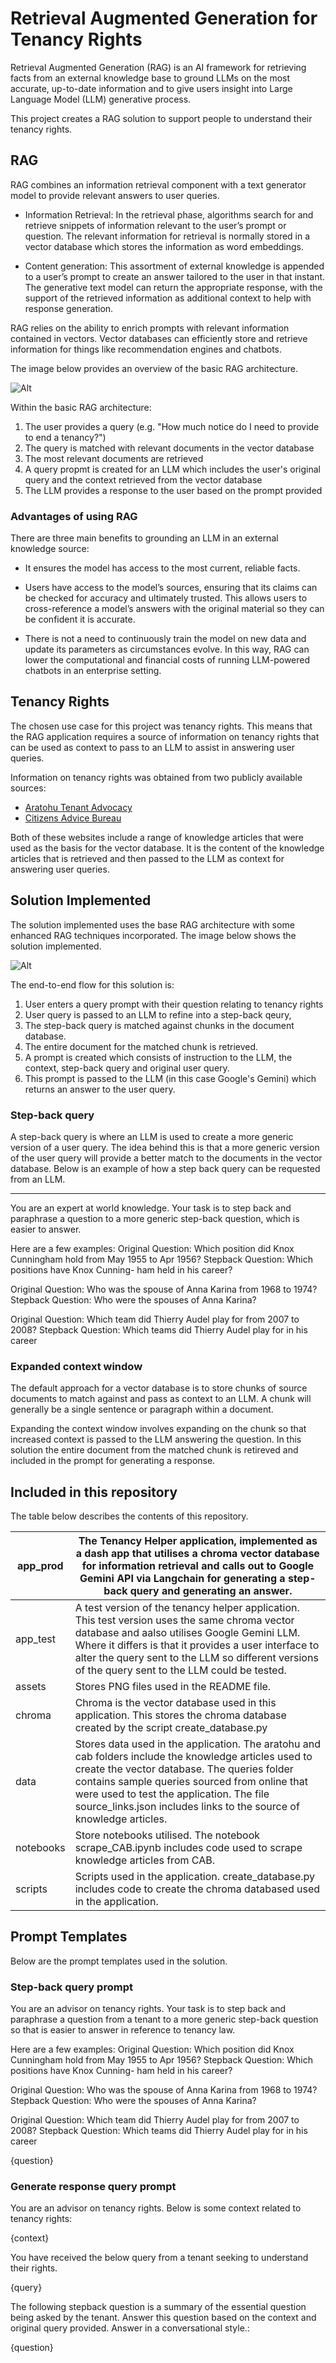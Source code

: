 # Retrieval Augmented Generation for Tenancy Rights


Retrieval Augmented Generation (RAG) is an AI framework for retrieving facts from an external knowledge base to ground LLMs on the most accurate, up-to-date information and to give users insight into Large Language Model (LLM) generative process.

This project creates a RAG solution to support people to understand their tenancy rights.

## RAG

RAG combines an information retrieval component with a text generator model to provide relevant answers to user queries.

* Information Retrieval: In the retrieval phase, algorithms search for and retrieve snippets of information relevant to the user’s prompt or question. The relevant information for retrieval is normally stored in a vector database which stores the information as word embeddings. 

* Content generation: This assortment of external knowledge is appended to a user’s prompt to create an answer tailored to the user in that instant. The generative text model can return the appropriate response, with the support of the retrieved information as additional context to help with response generation.

RAG relies on the ability to enrich prompts with relevant information contained in vectors. Vector databases can efficiently store and retrieve information for things like recommendation engines and chatbots.

The image below provides an overview of the basic RAG architecture.

![Alt](/assets/basic_rag_architecture.png "Basic RAG architecture")

Within the basic RAG architecture:
1. The user provides a query (e.g. "How much notice do I need to provide to end a tenancy?")
2. The query is matched with relevant documents in the vector database
3. The most relevant documents are retrieved
4. A query propmt is created for an LLM which includes the user's original query and the context retrieved from the vector database
5. The LLM provides a response to the user based on the prompt provided

### Advantages of using RAG
There are three main benefits to grounding an LLM in an external knowledge source:

* It ensures the model has access to the most current, reliable facts.

* Users have access to the model’s sources, ensuring that its claims can be checked for accuracy and ultimately trusted. This allows users to cross-reference a model’s answers with the original material so they can be confident it is accurate.

* There is not a need to continuously train the model on new data and update its parameters as circumstances evolve. In this way, RAG can lower the computational and financial costs of running LLM-powered chatbots in an enterprise setting.

## Tenancy Rights

The chosen use case for this project was tenancy rights. This means that the RAG application requires a source of information on tenancy rights that can be used as context to pass to an LLM to assist in answering user queries.

Information on tenancy rights was obtained from two publicly available sources:
* [Aratohu Tenant Advocacy](https://tenant.aratohu.nz/) 
* [Citizens Advice Bureau](https://cab.org.nz/) 


Both of these websites include a range of knowledge articles that were used as the basis for the vector database. It is the content of the knowledge articles that is retrieved and then passed to the LLM as context for answering user queries.

## Solution Implemented

The solution implemented uses the base RAG architecture with some enhanced RAG techniques incorporated. The image below shows the solution implemented.

![Alt](/assets/tenancy_rag_architecture.png "Basic RAG architecture")

The end-to-end flow for this solution is:
1. User enters a query prompt with their question relating to tenancy rights
2. User query is passed to an LLM to refine into a step-back qeury,
3. The step-back query is matched against chunks in the document database.
4. The entire document for the matched chunk is retrieved.
5. A prompt is created which consists of instruction to the LLM, the context, step-back query and original user query.
6. This prompt is passed to the LLM (in this case Google's Gemini) which returns an answer to the user query. 


### Step-back query
A step-back query is where an LLM is used to create a more generic version of a user query. The idea behind this is that a more generic version of the user query will provide a better match to the documents in the vector database. Below is an example of how a step back query can be requested from an LLM.

------

You are an expert at world knowledge. 
Your task is to step back and paraphrase a question to a more generic 
step-back question, which is easier to answer. 

Here are a few examples:
Original Question: Which position did Knox Cunningham hold from May 1955 to Apr 1956?
Stepback Question: Which positions have Knox Cunning- ham held in his career?

Original Question: Who was the spouse of Anna Karina from 1968 to 1974?
Stepback Question: Who were the spouses of Anna Karina?

Original Question: Which team did Thierry Audel play for from 2007 to 2008?
Stepback Question: Which teams did Thierry Audel play for in his career


### Expanded context window
The default approach for a vector database is to store chunks of source documents to match against and pass as context to an LLM. A chunk will generally be a single sentence or paragraph within a document. 

Expanding the context window involves expanding on the chunk so that increased context is passed to the LLM answering the question. In this solution the entire document from the matched chunk is retireved and included in the prompt for generating a response.

## Included in this repository
The table below describes the contents of this repository.

| app_prod  | The Tenancy Helper application, implemented as a dash app that utilises a chroma vector database for information retrieval and calls out to Google Gemini API via Langchain for generating a step-back query and generating an answer.                                                                                    |
|-----------|---------------------------------------------------------------------------------------------------------------------------------------------------------------------------------------------------------------------------------------------------------------------------------------------------------------------------|
| app_test  | A test version of the tenancy helper application. This test version uses the same chroma vector database and aalso utilises Google Gemini LLM. Where it differs is that it provides a user interface to alter the query sent to the LLM so different versions of the query sent to the LLM could be tested.               |
| assets    | Stores PNG files used in the README file.                                                                                                                                                                                                                                                                                 |
| chroma    | Chroma is the vector database used in this application. This stores the chroma database created by the script create_database.py                                                                                                                                                                                          |
| data      | Stores data used in the application. The aratohu and cab folders include the knowledge articles used to create the vector database. The queries folder contains sample queries sourced from online that were used to test the application. The file source_links.json includes links to the source of knowledge articles. |
| notebooks | Store notebooks utilised. The notebook scrape_CAB.ipynb includes code used to scrape knowledge articles from CAB.                                                                                                                                                                                                         |
| scripts   | Scripts used in the application. create_database.py includes code to create the chroma databased used in the application.                                                                                                                                                                                                 |


## Prompt Templates
Below are the prompt templates used in the solution.

### Step-back query prompt

You are an advisor on tenancy rights. 
Your task is to step back and paraphrase a question from a tenant to a more generic step-back question so that is easier to answer in reference to tenancy law. 

Here are a few examples:
Original Question: Which position did Knox Cunningham hold from May 1955 to Apr 1956?
Stepback Question: Which positions have Knox Cunning- ham held in his career?

Original Question: Who was the spouse of Anna Karina from 1968 to 1974?
Stepback Question: Who were the spouses of Anna Karina?

Original Question: Which team did Thierry Audel play for from 2007 to 2008?
Stepback Question: Which teams did Thierry Audel play for in his career

{question}


### Generate response query prompt
You are an advisor on tenancy rights. Below is some context related to tenancy rights:

{context}


You have received the below query from a tenant seeking to understand their rights.

{query}


The following stepback question is a summary of the essential question being asked by the tenant. Answer this question based on the context and original query provided. Answer in a conversational style.: 

{question}